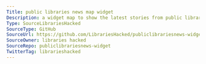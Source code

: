 ```yaml
---
Title: public libraries news map widget
Description: a widget map to show the latest stories from public libraries news.
Type: SourceLibrariesHacked
SourceType: GitHub
SourceUrl: https://github.com/LibrariesHacked/publiclibrariesnews-widget
SourceOwner: libraries hacked
SourceRepo: publiclibrariesnews-widget
TwitterTag: librarieshacked
---
```

